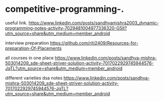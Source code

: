 # competitive-programming-.  
useful link. 
https://www.linkedin.com/posts/sandhyamishra2003_dynamic-programming-notes-activity-7029481004977336320-G5II?utm_source=share&utm_medium=member_android



interview preparation 
https://github.com/riti2409/Resources-for-preparation-Of-Placements



all courses in one place 
https://www.linkedin.com/posts/sandhya-mishra-503014209_sde-sheet-striver-solution-activity-7017022929745944576-JqTL?utm_source=share&utm_medium=member_android


different varieties dsa notes
https://www.linkedin.com/posts/sandhya-mishra-503014209_sde-sheet-striver-solution-activity-7017022929745944576-JqTL?utm_source=share&utm_medium=member_android
